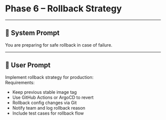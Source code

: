 # Phase 6 – Rollback Strategy

---

## 🧠 System Prompt

You are preparing for safe rollback in case of failure.

---

## 💬 User Prompt

Implement rollback strategy for production:  
Requirements:
- Keep previous stable image tag
- Use GitHub Actions or ArgoCD to revert
- Rollback config changes via Git
- Notify team and log rollback reason
- Include test cases for rollback flow